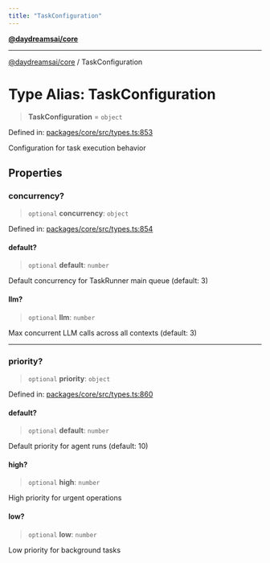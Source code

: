 ```yaml
---
title: "TaskConfiguration"
---
```


[**@daydreamsai/core**](./api-reference.md)

***

[@daydreamsai/core](./api-reference.md) / TaskConfiguration

# Type Alias: TaskConfiguration

> **TaskConfiguration** = `object`

Defined in: [packages/core/src/types.ts:853](https://github.com/dojoengine/daydreams/blob/612e9304717c546d301f9cac8c204de734cac957/packages/core/src/types.ts#L853)

Configuration for task execution behavior

## Properties

### concurrency?

> `optional` **concurrency**: `object`

Defined in: [packages/core/src/types.ts:854](https://github.com/dojoengine/daydreams/blob/612e9304717c546d301f9cac8c204de734cac957/packages/core/src/types.ts#L854)

#### default?

> `optional` **default**: `number`

Default concurrency for TaskRunner main queue (default: 3)

#### llm?

> `optional` **llm**: `number`

Max concurrent LLM calls across all contexts (default: 3)

***

### priority?

> `optional` **priority**: `object`

Defined in: [packages/core/src/types.ts:860](https://github.com/dojoengine/daydreams/blob/612e9304717c546d301f9cac8c204de734cac957/packages/core/src/types.ts#L860)

#### default?

> `optional` **default**: `number`

Default priority for agent runs (default: 10)

#### high?

> `optional` **high**: `number`

High priority for urgent operations

#### low?

> `optional` **low**: `number`

Low priority for background tasks
